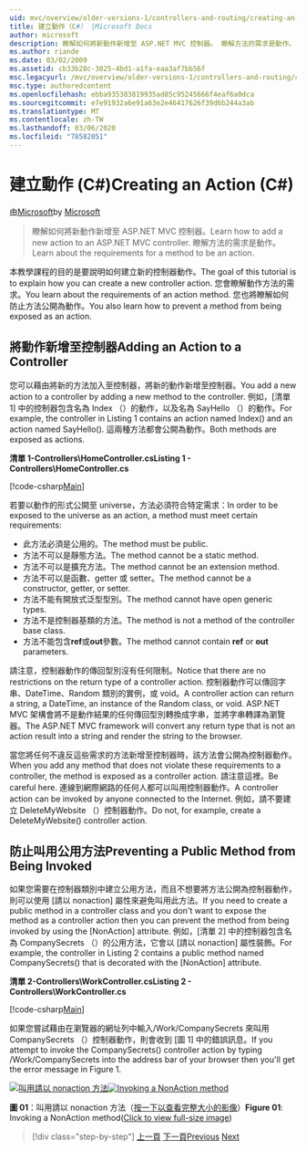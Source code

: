 ```yaml
---
uid: mvc/overview/older-versions-1/controllers-and-routing/creating-an-action-cs
title: 建立動作（C#） |Microsoft Docs
author: microsoft
description: 瞭解如何將新動作新增至 ASP.NET MVC 控制器。 瞭解方法的需求是動作。
ms.author: riande
ms.date: 03/02/2009
ms.assetid: cb33b28c-3025-4bd1-a1fa-eaa3af7bb56f
msc.legacyurl: /mvc/overview/older-versions-1/controllers-and-routing/creating-an-action-cs
msc.type: authoredcontent
ms.openlocfilehash: ebba935383819935ad85c95245666f4eaf6a0dca
ms.sourcegitcommit: e7e91932a6e91a63e2e46417626f39d6b244a3ab
ms.translationtype: MT
ms.contentlocale: zh-TW
ms.lasthandoff: 03/06/2020
ms.locfileid: "78582051"
---
```

# <a name="creating-an-action-c"></a><span data-ttu-id="05c9e-104">建立動作 (C#)</span><span class="sxs-lookup"><span data-stu-id="05c9e-104">Creating an Action (C#)</span></span>

<span data-ttu-id="05c9e-105">由[Microsoft](https://github.com/microsoft)</span><span class="sxs-lookup"><span data-stu-id="05c9e-105">by [Microsoft](https://github.com/microsoft)</span></span>

> <span data-ttu-id="05c9e-106">瞭解如何將新動作新增至 ASP.NET MVC 控制器。</span><span class="sxs-lookup"><span data-stu-id="05c9e-106">Learn how to add a new action to an ASP.NET MVC controller.</span></span> <span data-ttu-id="05c9e-107">瞭解方法的需求是動作。</span><span class="sxs-lookup"><span data-stu-id="05c9e-107">Learn about the requirements for a method to be an action.</span></span>

<span data-ttu-id="05c9e-108">本教學課程的目的是要說明如何建立新的控制器動作。</span><span class="sxs-lookup"><span data-stu-id="05c9e-108">The goal of this tutorial is to explain how you can create a new controller action.</span></span> <span data-ttu-id="05c9e-109">您會瞭解動作方法的需求。</span><span class="sxs-lookup"><span data-stu-id="05c9e-109">You learn about the requirements of an action method.</span></span> <span data-ttu-id="05c9e-110">您也將瞭解如何防止方法公開為動作。</span><span class="sxs-lookup"><span data-stu-id="05c9e-110">You also learn how to prevent a method from being exposed as an action.</span></span>

## <a name="adding-an-action-to-a-controller"></a><span data-ttu-id="05c9e-111">將動作新增至控制器</span><span class="sxs-lookup"><span data-stu-id="05c9e-111">Adding an Action to a Controller</span></span>

<span data-ttu-id="05c9e-112">您可以藉由將新的方法加入至控制器，將新的動作新增至控制器。</span><span class="sxs-lookup"><span data-stu-id="05c9e-112">You add a new action to a controller by adding a new method to the controller.</span></span> <span data-ttu-id="05c9e-113">例如，[清單 1] 中的控制器包含名為 Index （）的動作，以及名為 SayHello （）的動作。</span><span class="sxs-lookup"><span data-stu-id="05c9e-113">For example, the controller in Listing 1 contains an action named Index() and an action named SayHello().</span></span> <span data-ttu-id="05c9e-114">這兩種方法都會公開為動作。</span><span class="sxs-lookup"><span data-stu-id="05c9e-114">Both methods are exposed as actions.</span></span>

<span data-ttu-id="05c9e-115">**清單 1-Controllers\HomeController.cs**</span><span class="sxs-lookup"><span data-stu-id="05c9e-115">**Listing 1 - Controllers\HomeController.cs**</span></span>

[!code-csharp[Main](creating-an-action-cs/samples/sample1.cs)]

<span data-ttu-id="05c9e-116">若要以動作的形式公開至 universe，方法必須符合特定需求：</span><span class="sxs-lookup"><span data-stu-id="05c9e-116">In order to be exposed to the universe as an action, a method must meet certain requirements:</span></span>

- <span data-ttu-id="05c9e-117">此方法必須是公用的。</span><span class="sxs-lookup"><span data-stu-id="05c9e-117">The method must be public.</span></span>
- <span data-ttu-id="05c9e-118">方法不可以是靜態方法。</span><span class="sxs-lookup"><span data-stu-id="05c9e-118">The method cannot be a static method.</span></span>
- <span data-ttu-id="05c9e-119">方法不可以是擴充方法。</span><span class="sxs-lookup"><span data-stu-id="05c9e-119">The method cannot be an extension method.</span></span>
- <span data-ttu-id="05c9e-120">方法不可以是函數、getter 或 setter。</span><span class="sxs-lookup"><span data-stu-id="05c9e-120">The method cannot be a constructor, getter, or setter.</span></span>
- <span data-ttu-id="05c9e-121">方法不能有開放式泛型型別。</span><span class="sxs-lookup"><span data-stu-id="05c9e-121">The method cannot have open generic types.</span></span>
- <span data-ttu-id="05c9e-122">方法不是控制器基類的方法。</span><span class="sxs-lookup"><span data-stu-id="05c9e-122">The method is not a method of the controller base class.</span></span>
- <span data-ttu-id="05c9e-123">方法不能包含**ref**或**out**參數。</span><span class="sxs-lookup"><span data-stu-id="05c9e-123">The method cannot contain **ref** or **out** parameters.</span></span>

<span data-ttu-id="05c9e-124">請注意，控制器動作的傳回型別沒有任何限制。</span><span class="sxs-lookup"><span data-stu-id="05c9e-124">Notice that there are no restrictions on the return type of a controller action.</span></span> <span data-ttu-id="05c9e-125">控制器動作可以傳回字串、DateTime、Random 類別的實例，或 void。</span><span class="sxs-lookup"><span data-stu-id="05c9e-125">A controller action can return a string, a DateTime, an instance of the Random class, or void.</span></span> <span data-ttu-id="05c9e-126">ASP.NET MVC 架構會將不是動作結果的任何傳回型別轉換成字串，並將字串轉譯為瀏覽器。</span><span class="sxs-lookup"><span data-stu-id="05c9e-126">The ASP.NET MVC framework will convert any return type that is not an action result into a string and render the string to the browser.</span></span>

<span data-ttu-id="05c9e-127">當您將任何不違反這些需求的方法新增至控制器時，該方法會公開為控制器動作。</span><span class="sxs-lookup"><span data-stu-id="05c9e-127">When you add any method that does not violate these requirements to a controller, the method is exposed as a controller action.</span></span> <span data-ttu-id="05c9e-128">請注意這裡。</span><span class="sxs-lookup"><span data-stu-id="05c9e-128">Be careful here.</span></span> <span data-ttu-id="05c9e-129">連線到網際網路的任何人都可以叫用控制器動作。</span><span class="sxs-lookup"><span data-stu-id="05c9e-129">A controller action can be invoked by anyone connected to the Internet.</span></span> <span data-ttu-id="05c9e-130">例如，請不要建立 DeleteMyWebsite （）控制器動作。</span><span class="sxs-lookup"><span data-stu-id="05c9e-130">Do not, for example, create a DeleteMyWebsite() controller action.</span></span>

## <a name="preventing-a-public-method-from-being-invoked"></a><span data-ttu-id="05c9e-131">防止叫用公用方法</span><span class="sxs-lookup"><span data-stu-id="05c9e-131">Preventing a Public Method from Being Invoked</span></span>

<span data-ttu-id="05c9e-132">如果您需要在控制器類別中建立公用方法，而且不想要將方法公開為控制器動作，則可以使用 [請以 nonaction] 屬性來避免叫用此方法。</span><span class="sxs-lookup"><span data-stu-id="05c9e-132">If you need to create a public method in a controller class and you don't want to expose the method as a controller action then you can prevent the method from being invoked by using the [NonAction] attribute.</span></span> <span data-ttu-id="05c9e-133">例如，[清單 2] 中的控制器包含名為 CompanySecrets （）的公用方法，它會以 [請以 nonaction] 屬性裝飾。</span><span class="sxs-lookup"><span data-stu-id="05c9e-133">For example, the controller in Listing 2 contains a public method named CompanySecrets() that is decorated with the [NonAction] attribute.</span></span>

<span data-ttu-id="05c9e-134">**清單 2-Controllers\WorkController.cs**</span><span class="sxs-lookup"><span data-stu-id="05c9e-134">**Listing 2 - Controllers\WorkController.cs**</span></span>

[!code-csharp[Main](creating-an-action-cs/samples/sample2.cs)]

<span data-ttu-id="05c9e-135">如果您嘗試藉由在瀏覽器的網址列中輸入/Work/CompanySecrets 來叫用 CompanySecrets （）控制器動作，則會收到 [圖 1] 中的錯誤訊息。</span><span class="sxs-lookup"><span data-stu-id="05c9e-135">If you attempt to invoke the CompanySecrets() controller action by typing /Work/CompanySecrets into the address bar of your browser then you'll get the error message in Figure 1.</span></span>

<span data-ttu-id="05c9e-136">[![叫用請以 nonaction 方法](creating-an-action-cs/_static/image1.jpg)](creating-an-action-cs/_static/image1.png)</span><span class="sxs-lookup"><span data-stu-id="05c9e-136">[![Invoking a NonAction method](creating-an-action-cs/_static/image1.jpg)](creating-an-action-cs/_static/image1.png)</span></span>

<span data-ttu-id="05c9e-137">**圖 01**：叫用請以 nonaction 方法（[按一下以查看完整大小的影像](creating-an-action-cs/_static/image2.png)）</span><span class="sxs-lookup"><span data-stu-id="05c9e-137">**Figure 01**: Invoking a NonAction method([Click to view full-size image](creating-an-action-cs/_static/image2.png))</span></span>

> [!div class="step-by-step"]
> <span data-ttu-id="05c9e-138">[上一頁](creating-a-controller-cs.md)
> [下一頁](asp-net-mvc-routing-overview-vb.md)</span><span class="sxs-lookup"><span data-stu-id="05c9e-138">[Previous](creating-a-controller-cs.md)
[Next](asp-net-mvc-routing-overview-vb.md)</span></span>
